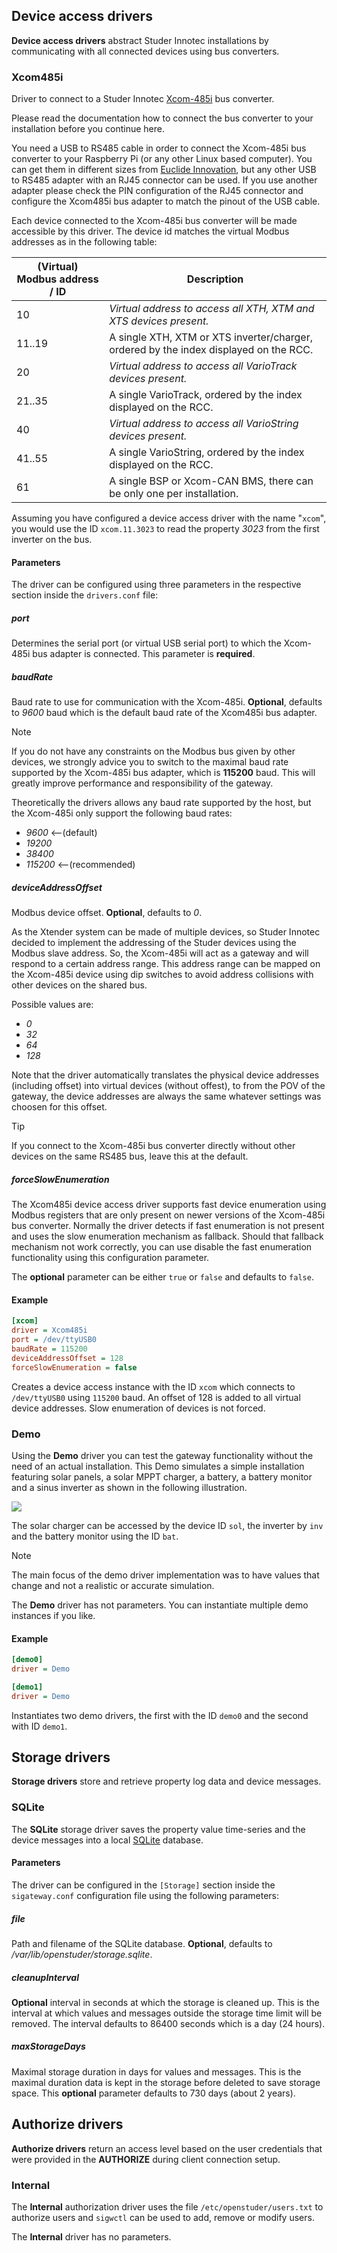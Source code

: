 ## Device access drivers

**Device access drivers** abstract Studer Innotec installations by communicating with all connected devices using bus converters.

### Xcom485i

Driver to connect to a Studer Innotec [Xcom-485i](https://www.studer-innotec.com/en/accessoires/variotrack-series/communication-module-xcom-485i-7397) bus converter.

Please read the documentation how to connect the bus converter to your installation before you continue here. 

You need a USB to RS485 cable in order to connect the Xcom-485i bus converter to your Raspberry Pi (or any other Linux based computer). You can get them in different sizes from 
[Euclide Innovation](https://www.euclide-innovation.com/product-category/cable-modbus-rj45-usb/), but any other USB to RS485 adapter with an RJ45 connector can be used. If you use another adapter
please check the PIN configuration of the RJ45 connector and configure the Xcom485i bus adapter to match the pinout of the USB cable.

Each device connected to the Xcom-485i bus converter will be made accessible by this driver. The device id matches the virtual Modbus addresses as in the following table:

| (Virtual) Modbus address / ID | Description |
| --- | --- |
| 10 | *Virtual address to access all XTH, XTM and XTS devices present.* |
| 11..19 | A single XTH, XTM or XTS inverter/charger, ordered by the index displayed on the RCC. |
| 20 | *Virtual address to access all VarioTrack devices present.* |
| 21..35 | A single VarioTrack, ordered by the index displayed on the RCC. |
| 40 | *Virtual address to access all VarioString devices present.* |
| 41..55 | A single VarioString, ordered by the index displayed on the RCC. |
| 61 | A single BSP or Xcom-CAN BMS, there can be only one per installation. |

Assuming you have configured a device access driver with the name "`xcom`", you would use the ID `xcom.11.3023` to read the property *3023* from the first inverter on the bus.

#### Parameters

The driver can be configured using three parameters in the respective section inside the `drivers.conf` file:

##### port

Determines the serial port (or virtual USB serial port) to which the Xcom-485i bus adapter is connected. This parameter is **required**.

##### baudRate

Baud rate to use for communication with the Xcom-485i. **Optional**, defaults to *9600* baud which is the default baud rate of the Xcom485i bus adapter. 

> [!Note]
> If you do not have any constraints on the Modbus bus given by other devices, we strongly advice you to switch to the maximal baud rate supported by the Xcom-485i bus adapter, which is 
> **115200** baud. This will greatly improve performance and responsibility of the gateway.

Theoretically the drivers allows any baud rate supported by the host, but the Xcom-485i only support the following baud rates:

- *9600* <--(default)
- *19200*
- *38400*
- *115200* <--(recommended)

##### deviceAddressOffset

Modbus device offset. **Optional**, defaults to *0*.

As the Xtender system can be made of multiple devices, so Studer Innotec decided to implement the addressing of the Studer devices using the Modbus slave address. So, the Xcom-485i will act as a 
gateway and will respond to a certain address range. This address range can be mapped on the Xcom-485i device using dip switches to avoid address collisions with other devices on the shared bus. 

Possible values are:

- *0*
- *32*
- *64*
- *128*

Note that the driver automatically translates the physical device addresses (including offset) into virtual devices (without offest), to from the POV of the gateway, the device addresses are always 
the same whatever settings was choosen for this offset.

> [!Tip]
> If you connect to the Xcom-485i bus converter directly without other devices on the same RS485 bus, leave this at the default.

##### forceSlowEnumeration

The Xcom485i device access driver supports fast device enumeration using Modbus registers that are only present on newer versions of the Xcom-485i bus converter. Normally the driver detects if fast
enumeration is not present and uses the slow enumeration mechanism as fallback. Should that fallback mechanism not work correctly, you can use disable the fast enumeration functionality using this
configuration parameter.

The **optional** parameter can be either `true` or `false` and defaults to `false`.

#### Example

```ini
[xcom]
driver = Xcom485i
port = /dev/ttyUSB0
baudRate = 115200
deviceAddressOffset = 128
forceSlowEnumeration = false
```

Creates a device access instance with the ID `xcom` which connects to `/dev/ttyUSB0` using `115200` baud. An offset of 128 is added to all virtual device addresses. Slow enumeration of devices is not 
forced.

### Demo

Using the **Demo** driver you can test the gateway functionality without the need of an actual installation. This Demo simulates a simple installation featuring solar panels, a solar MPPT 
charger, a battery, a battery monitor and a sinus inverter as shown in the following illustration.

![](images/Demo-Driver01.svg)

The solar charger can be accessed by the device ID `sol`, the inverter by `inv` and the battery monitor using the ID `bat`.

> [!Note]
> The main focus of the demo driver implementation was to have values that change and not a realistic or accurate simulation.

The **Demo** driver has not parameters. You can instantiate multiple demo instances if you like.

#### Example

```ini
[demo0]
driver = Demo

[demo1]
driver = Demo
```

Instantiates two demo drivers, the first with the ID `demo0` and the second with ID `demo1`.

## Storage drivers

**Storage drivers** store and retrieve property log data and device messages.

### SQLite

The **SQLite** storage driver saves the property value time-series and the device messages into a local [SQLite](https://www.sqlite.org/index.html) database.

#### Parameters

The driver can be configured in the `[Storage]` section inside the `sigateway.conf` configuration file using the following parameters:

##### file

Path and filename of the SQLite database. **Optional**, defaults to */var/lib/openstuder/storage.sqlite*.

##### cleanupInterval

**Optional** interval in seconds at which the storage is cleaned up. This is the interval at which values and messages outside the storage time limit will be removed. The interval defaults to 86400 
seconds which is a day (24 hours).

##### maxStorageDays

Maximal storage duration in days for values and messages. This is the maximal duration data is kept in the storage before deleted to save storage space. This **optional** parameter defaults to 730 
days (about 2 years). 

## Authorize drivers

**Authorize drivers** return an access level based on the user credentials that were provided in the **AUTHORIZE** during client connection setup.

### Internal

The **Internal** authorization driver uses the file `/etc/openstuder/users.txt` to authorize users and `sigwctl` can be used to add, remove or modify users. 

The **Internal** driver has no parameters.
